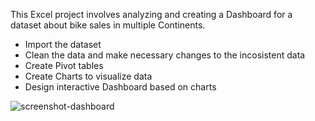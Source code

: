 This Excel project involves analyzing and creating a Dashboard for a dataset about bike sales in multiple Continents.
- Import the dataset
- Clean the data and make necessary changes to the incosistent data
- Create Pivot tables
- Create Charts to visualize data
- Design interactive Dashboard based on charts

![screenshot-dashboard](https://github.com/user-attachments/assets/77beb292-9bd5-4219-a84f-6bb24104cf8c)
